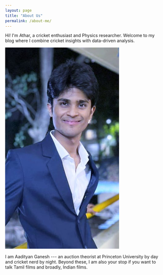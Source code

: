 ```yaml
---
layout: page
title: "About Us"
permalink: /about-me/
---
```

Hi! I'm Athar, a cricket enthusiast and Physics researcher. Welcome to my blog where I combine cricket insights with data-driven analysis.

![My Photo](/assets/images/Atharv.jpg)

I am Aadityan Ganesh --- an auction theorist at Princeton University by day and cricket nerd by night. Beyond these, I am also your stop if you want to talk Tamil films and broadly, Indian films.  
